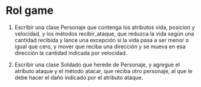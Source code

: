 # Rol game

1. Escribir una clase Personaje que contenga los atributos vida, posicion y velocidad, y los métodos recibir_ataque, que reduzca la vida según una cantidad recibida y lance una excepción si la vida pasa a ser menor o igual que cero, y mover que reciba una dirección y se mueva en esa dirección la cantidad indicada por velocidad.

2. Escribir una clase Soldado que herede de Personaje, y agregue el atributo ataque y el método atacar, que reciba otro personaje, al que le debe hacer el daño indicado por el atributo ataque.
